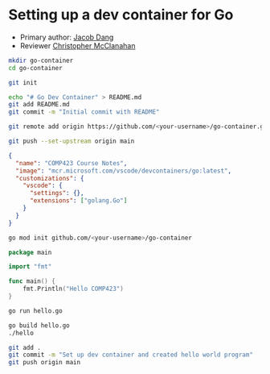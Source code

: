 # Setting up a dev container for Go

* Primary author: [Jacob Dang](https://github.com/jacobdang207)
* Reviewer [Christopher McClanahan](https://github.com/chrmccl)

``` bash
mkdir go-container
cd go-container
```

``` bash
git init
```

``` bash
echo "# Go Dev Container" > README.md
git add README.md
git commit -m "Initial commit with README"
```

``` bash
git remote add origin https://github.com/<your-username>/go-container.git
```

``` bash
git push --set-upstream origin main
```

``` json title="devcontainer.json"
{
  "name": "COMP423 Course Notes",
  "image": "mcr.microsoft.com/vscode/devcontainers/go:latest",
  "customizations": {
    "vscode": {
      "settings": {},
      "extensions": ["golang.Go"]
    }
  }
}
```

``` bash
go mod init github.com/<your-username>/go-container
```

``` go title="hello.go"
package main

import "fmt"

func main() {
	fmt.Println("Hello COMP423")
}
```

``` bash
go run hello.go
```
``` bash
go build hello.go
./hello
```

``` bash
git add .
git commit -m "Set up dev container and created hello world program"
git push origin main
```
